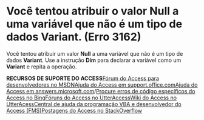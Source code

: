 
# Você tentou atribuir o valor Null a uma variável que não é um tipo de dados Variant. (Erro 3162)

Você tentou atribuir um valor  **Null** a uma variável que não é um tipo de dados **Variant**. Use a instrução **Dim** para declarar a variável como um **Variant** e repita a operação.

 **RECURSOS DE SUPORTE DO ACCESS**[Fórum do Access para desenvolvedores no MSDN](https://social.msdn.microsoft.com/Forums/office/pt-BR/home?forum=accessdev)[Ajuda do Access em support.office.com](https://support.office.com/search/results?query=Access)[Ajuda do Access em answers.microsoft.com](http://answers.microsoft.com/pt-br/office/forum/access?page=1&amp;tab=question&amp;status=all&amp;auth=1)/[Procure erros de código específicos do Access no Bing](http://www.bing.com/)[Fóruns do Access no UtterAccess](http://www.utteraccess.com/forum/index.php?act=idx)[Wiki do Access no UtterAcess](http://www.utteraccess.com/forum/index.php?act=idx)[Central de ajuda da programação VBA e desenvolvedor do Access (FMS)](http://www.fmsinc.com/MicrosoftAccess/developer/)[Postagens do Access no StackOverflow](http://stackoverflow.com/questions/tagged/ms-access)
